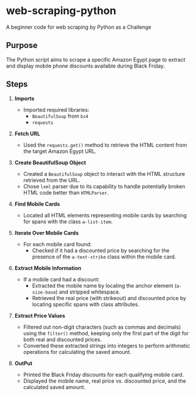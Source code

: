 # web-scraping-python
A beginner code for web scraping by Python as a Challenge

## Purpose
The Python script aims to scrape a specific Amazon Egypt page to extract and display mobile phone discounts available during Black Friday.

## Steps

1. **Imports**
    - Imported required libraries:
        - `BeautifulSoup` from `bs4`
        - `requests`

2. **Fetch URL**
    - Used the `requests.get()` method to retrieve the HTML content from the target Amazon Egypt URL.

3. **Create BeautifulSoup Object**
    - Created a `BeautifulSoup` object to interact with the HTML structure retrieved from the URL.
    - Chose `lxml` parser due to its capability to handle potentially broken HTML code better than `HTMLParser`.

4. **Find Mobile Cards**
    - Located all HTML elements representing mobile cards by searching for spans with the class `a-list-item`.

5. **Iterate Over Mobile Cards**
    - For each mobile card found:
        - Checked if it had a discounted price by searching for the presence of the `a-text-strike` class within the mobile card.
        
6. **Extract Mobile Information**
    - If a mobile card had a discount:
        - Extracted the mobile name by locating the anchor element (`a-size-base`) and stripped whitespace.
        - Retrieved the real price (with strikeout) and discounted price by locating specific spans with class attributes.
    
7. **Extract Price Values**
    - Filtered out non-digit characters (such as commas and decimals) using the `filter()` method, keeping only the first part of the digit for both real and discounted prices.
    - Converted these extracted strings into integers to perform arithmetic operations for calculating the saved amount.

8. **OutPut**
    - Printed the Black Friday discounts for each qualifying mobile card.
    - Displayed the mobile name, real price vs. discounted price, and the calculated saved amount.


